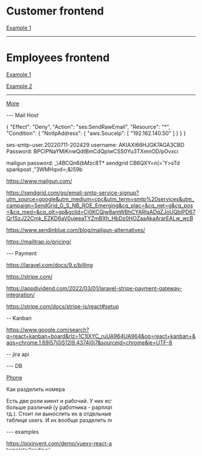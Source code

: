 
# Customer frontend

[Example 1](https://www.creative-tim.com/product/material-kit-react?AFFILIATE=128200)

---

# Employees frontend  

[Examole 1](http://matx-react.ui-lib.com/pages/order-list)

[Example 2](https://www.bootstrapdash.com/product/star-admin-react-free/?ref=27)



---




[More](https://dev.to/theme_selection/best-15-open-source-reactjs-admin-templates-1g8e)



--- Mail Host 

{
            "Effect": "Deny",
            "Action": "ses:SendRawEmail",
            "Resource": "*",
            "Condition": {
                "NotIpAddress": {
                    "aws.SouceIp": [
                        "192.162.140.50"
                    ]
                }
            }
        }

ses-smtp-user.20220711-202429
username: AKIAXI66HJGK7AGA3CBD
Password: BPCIPNaYMiKnwQdtBmCdQpIwCSS0Yu3TXmnOD/pOvxci


mailgun password: _\4BCQn6(bMzc8T*
sendgrid CB6QXY=n(='Y>sTd
sparkpost ,"3WMHqvd=;&)59b

https://www.mailgun.com/

https://sendgrid.com/go/email-smtp-service-signup?utm_source=google&utm_medium=cpc&utm_term=smtp%20services&utm_campaign=SendGrid_G_S_NB_ROE_Emerging&cq_plac=&cq_net=g&cq_pos=&cq_med=&cq_plt=gp&gclid=Cj0KCQjw8amWBhCYARIsADqZJoUQbIPD67Qr1SzJ22Cmk_EZKD6aV0ujeeaTYZmBXh_HbDz0HOZaaAkaArarEALw_wcB

https://www.sendinblue.com/blog/mailgun-alternatives/


https://mailtrap.io/pricing/

--- Payment 

https://laravel.com/docs/9.x/billing

https://stripe.com/

https://appdividend.com/2022/03/01/laravel-stripe-payment-gateway-integration/

https://stripe.com/docs/stripe-js/react#setup


-- Kanban 

https://www.google.com/search?q=react+kanban+board&rlz=1C1IXYC_ruUA964UA964&oq=react+kanban+&aqs=chrome.1.69i57j0i512l9.4374j0j7&sourceid=chrome&ie=UTF-8

-- jira api 


--- DB 

[Phone](https://petrenco.com/mysql.php?txt=168)

Как разделить номера 


Есть две роли киент и рабочий. У них есть общее поля(имя,почта), но больше различий (у работника - рарплата, у пользователя - отзывы и тд.). Стоит ли вынослить их в отдельные таблицы, а общее хранить в таблице users. И их вообще разделить полностью? Или как? 




--- examples 

https://pixinvent.com/demo/vuexy-react-admin-dashboard-template/landing/

https://pixinvent.com/demo/vuexy-react-admin-dashboard-template/demo-1/apps/email


https://mosaic.cruip.com/

http://matx-react.ui-lib.com/dashboard/default

https://mui.com/store/previews/uko-client-admin-dashboard/


https://cruip.com/mosaic/